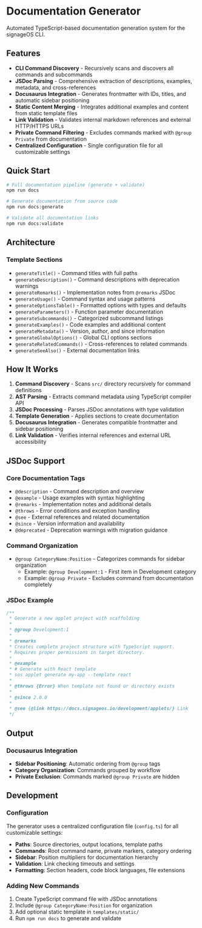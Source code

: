 # Documentation Generator

Automated TypeScript-based documentation generation system for the signageOS CLI.

## Features

- **CLI Command Discovery** - Recursively scans and discovers all commands and subcommands
- **JSDoc Parsing** - Comprehensive extraction of descriptions, examples, metadata, and cross-references
- **Docusaurus Integration** - Generates frontmatter with IDs, titles, and automatic sidebar positioning
- **Static Content Merging** - Integrates additional examples and content from static template files
- **Link Validation** - Validates internal markdown references and external HTTP/HTTPS URLs
- **Private Command Filtering** - Excludes commands marked with `@group Private` from documentation
- **Centralized Configuration** - Single configuration file for all customizable settings

## Quick Start

```bash
# Full documentation pipeline (generate + validate)
npm run docs

# Generate documentation from source code
npm run docs:generate

# Validate all documentation links
npm run docs:validate
```

## Architecture

### Template Sections
- `generateTitle()` - Command titles with full paths
- `generateDescription()` - Command descriptions with deprecation warnings
- `generateRemarks()` - Implementation notes from `@remarks` JSDoc
- `generateUsage()` - Command syntax and usage patterns
- `generateOptionsTable()` - Formatted options with types and defaults
- `generateParameters()` - Function parameter documentation
- `generateSubcommands()` - Categorized subcommand listings
- `generateExamples()` - Code examples and additional content
- `generateMetadata()` - Version, author, and since information
- `generateGlobalOptions()` - Global CLI options sections
- `generateRelatedCommands()` - Cross-references to related commands
- `generateSeeAlso()` - External documentation links

## How It Works

1. **Command Discovery** - Scans `src/` directory recursively for command definitions
2. **AST Parsing** - Extracts command metadata using TypeScript compiler API
3. **JSDoc Processing** - Parses JSDoc annotations with type validation
4. **Template Generation** - Applies sections to create documentation
5. **Docusaurus Integration** - Generates compatible frontmatter and sidebar positioning
6. **Link Validation** - Verifies internal references and external URL accessibility

## JSDoc Support

### Core Documentation Tags
- `@description` - Command description and overview
- `@example` - Usage examples with syntax highlighting
- `@remarks` - Implementation notes and additional details
- `@throws` - Error conditions and exception handling
- `@see` - External references and related documentation
- `@since` - Version information and availability
- `@deprecated` - Deprecation warnings with migration guidance

### Command Organization
- `@group CategoryName:Position` - Categorizes commands for sidebar organization
  - Example: `@group Development:1` - First item in Development category
  - Example: `@group Private` - Excludes command from documentation completely

### JSDoc Example
```javascript
/**
 * Generate a new applet project with scaffolding
 * 
 * @group Development:1
 * 
 * @remarks
 * Creates complete project structure with TypeScript support.
 * Requires proper permissions in target directory.
 * 
 * @example
 * # Generate with React template
 * sos applet generate my-app --template react
 * 
 * @throws {Error} When template not found or directory exists
 * 
 * @since 2.0.0
 * 
 * @see {@link https://docs.signageos.io/development/applets/} Link
 */
```

## Output

### Docusaurus Integration
- **Sidebar Positioning**: Automatic ordering from `@group` tags
- **Category Organization**: Commands grouped by workflow
- **Private Exclusion**: Commands marked `@group Private` are hidden

## Development

### Configuration
The generator uses a centralized configuration file (`config.ts`) for all customizable settings:
- **Paths**: Source directories, output locations, template paths
- **Commands**: Root command name, private markers, category ordering
- **Sidebar**: Position multipliers for documentation hierarchy
- **Validation**: Link checking timeouts and settings
- **Formatting**: Section headers, code block languages, file extensions

### Adding New Commands
1. Create TypeScript command file with JSDoc annotations
2. Include `@group CategoryName:Position` for organization
3. Add optional static template in `templates/static/`
4. Run `npm run docs` to generate and validate
